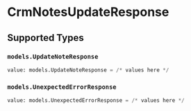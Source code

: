 # CrmNotesUpdateResponse


## Supported Types

### `models.UpdateNoteResponse`

```python
value: models.UpdateNoteResponse = /* values here */
```

### `models.UnexpectedErrorResponse`

```python
value: models.UnexpectedErrorResponse = /* values here */
```

